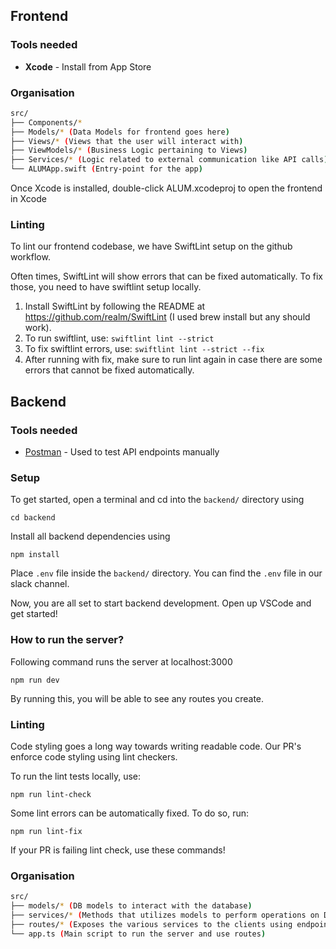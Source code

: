 ## Frontend
### Tools needed
- **Xcode** - Install from App Store

### Organisation
```bash
src/
├── Components/*
├── Models/* (Data Models for frontend goes here)
├── Views/* (Views that the user will interact with)
├── ViewModels/* (Business Logic pertaining to Views)
├── Services/* (Logic related to external communication like API calls)
└── ALUMApp.swift (Entry-point for the app)
```

Once Xcode is installed, double-click ALUM.xcodeproj to open the frontend in Xcode

### Linting
To lint our frontend codebase, we have SwiftLint setup on the github workflow.

Often times, SwiftLint will show errors that can be fixed automatically. To fix those, you need to have swiftlint setup locally. 
1. Install SwiftLint by following the README at https://github.com/realm/SwiftLint (I used brew install but any should work). 
2. To run swiftlint, use:
```swiftlint lint --strict```
3. To fix swiftlint errors, use:
```swiftlint lint --strict --fix```
4. After running with fix, make sure to run lint again in case there are some errors that cannot be fixed automatically.

## Backend
### Tools needed
- [Postman](https://www.postman.com/) - Used to test API endpoints manually

### Setup
To get started, open a terminal and cd into the `backend/` directory using 
```
cd backend
```

Install all backend dependencies using 
```
npm install
```

Place `.env` file inside the `backend/` directory. 
You can find the `.env` file in our slack channel. 

Now, you are all set to start backend development. Open up VSCode and get started!

### How to run the server?
Following command runs the server at localhost:3000
```
npm run dev
```
By running this, you will be able to see any routes you create.

### Linting
Code styling goes a long way towards writing readable code. Our PR's enforce code styling using lint checkers.

To run the lint tests locally, use:
```
npm run lint-check
```

Some lint errors can be automatically fixed. To do so, run:
```
npm run lint-fix
```
If your PR is failing lint check, use these commands!

### Organisation
```bash
src/
├── models/* (DB models to interact with the database)
├── services/* (Methods that utilizes models to perform operations on DB. Logic of the backend )
├── routes/* (Exposes the various services to the clients using endpoints)
└── app.ts (Main script to run the server and use routes)
```